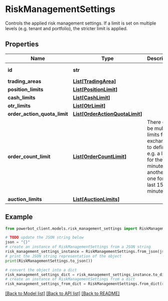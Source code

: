# RiskManagementSettings

Controls the applied risk management settings. If a limit is set on multiple levels (e.g. tenant and portfolio), the stricter limit is applied.

## Properties

Name | Type | Description | Notes
------------ | ------------- | ------------- | -------------
**id** | **str** |  | [optional] [readonly] 
**trading_areas** | [**List[TradingArea]**](TradingArea.md) |  | [optional] 
**position_limits** | [**List[PositionLimit]**](PositionLimit.md) |  | [optional] 
**cash_limits** | [**List[CashLimit]**](CashLimit.md) |  | [optional] 
**otr_limits** | [**List[OtrLimit]**](OtrLimit.md) |  | [optional] 
**order_action_quota_limit** | [**List[OrderActionQuotaLimit]**](OrderActionQuotaLimit.md) |  | [optional] 
**order_count_limit** | [**List[OrderCountLimit]**](OrderCountLimit.md) | There can be multiple limits for an exchange to define e.g. a limit for the last minute and another one for the last 15 minutes. | [optional] 
**auction_limits** | [**List[AuctionLimits]**](AuctionLimits.md) |  | [optional] 

## Example

```python
from powerbot_client.models.risk_management_settings import RiskManagementSettings

# TODO update the JSON string below
json = "{}"
# create an instance of RiskManagementSettings from a JSON string
risk_management_settings_instance = RiskManagementSettings.from_json(json)
# print the JSON string representation of the object
print(RiskManagementSettings.to_json())

# convert the object into a dict
risk_management_settings_dict = risk_management_settings_instance.to_dict()
# create an instance of RiskManagementSettings from a dict
risk_management_settings_from_dict = RiskManagementSettings.from_dict(risk_management_settings_dict)
```
[[Back to Model list]](../README.md#documentation-for-models) [[Back to API list]](../README.md#documentation-for-api-endpoints) [[Back to README]](../README.md)


